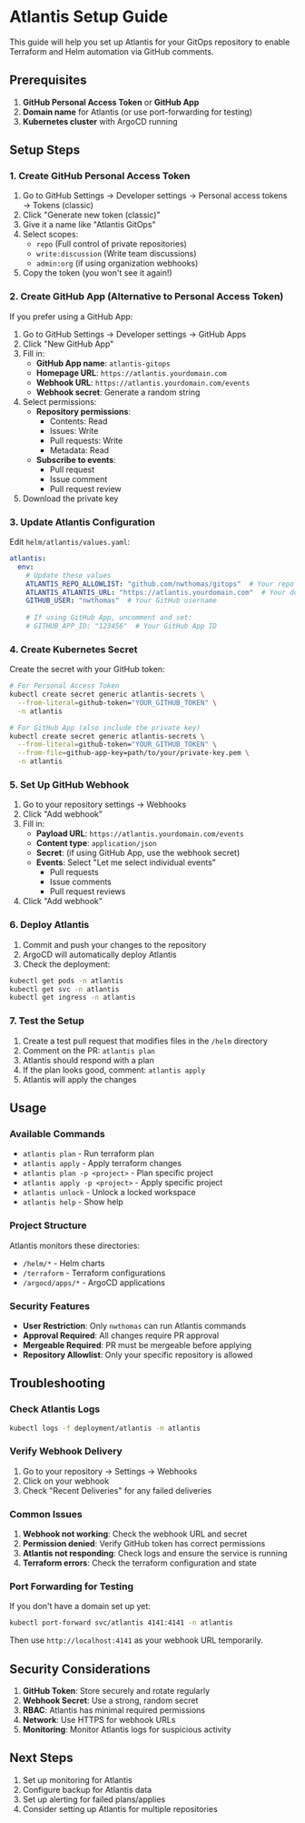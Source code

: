 # Atlantis Setup Guide

This guide will help you set up Atlantis for your GitOps repository to enable Terraform and Helm automation via GitHub comments.

## Prerequisites

1. **GitHub Personal Access Token** or **GitHub App**
2. **Domain name** for Atlantis (or use port-forwarding for testing)
3. **Kubernetes cluster** with ArgoCD running

## Setup Steps

### 1. Create GitHub Personal Access Token

1. Go to GitHub Settings → Developer settings → Personal access tokens → Tokens (classic)
2. Click "Generate new token (classic)"
3. Give it a name like "Atlantis GitOps"
4. Select scopes:
   - `repo` (Full control of private repositories)
   - `write:discussion` (Write team discussions)
   - `admin:org` (if using organization webhooks)
5. Copy the token (you won't see it again!)

### 2. Create GitHub App (Alternative to Personal Access Token)

If you prefer using a GitHub App:

1. Go to GitHub Settings → Developer settings → GitHub Apps
2. Click "New GitHub App"
3. Fill in:
   - **GitHub App name**: `atlantis-gitops`
   - **Homepage URL**: `https://atlantis.yourdomain.com`
   - **Webhook URL**: `https://atlantis.yourdomain.com/events`
   - **Webhook secret**: Generate a random string
4. Select permissions:
   - **Repository permissions**:
     - Contents: Read
     - Issues: Write
     - Pull requests: Write
     - Metadata: Read
   - **Subscribe to events**:
     - Pull request
     - Issue comment
     - Pull request review
5. Download the private key

### 3. Update Atlantis Configuration

Edit `helm/atlantis/values.yaml`:

```yaml
atlantis:
  env:
    # Update these values
    ATLANTIS_REPO_ALLOWLIST: "github.com/nwthomas/gitops"  # Your repo
    ATLANTIS_ATLANTIS_URL: "https://atlantis.yourdomain.com"  # Your domain
    GITHUB_USER: "nwthomas"  # Your GitHub username
    
    # If using GitHub App, uncomment and set:
    # GITHUB_APP_ID: "123456"  # Your GitHub App ID
```

### 4. Create Kubernetes Secret

Create the secret with your GitHub token:

```bash
# For Personal Access Token
kubectl create secret generic atlantis-secrets \
  --from-literal=github-token="YOUR_GITHUB_TOKEN" \
  -n atlantis

# For GitHub App (also include the private key)
kubectl create secret generic atlantis-secrets \
  --from-literal=github-token="YOUR_GITHUB_TOKEN" \
  --from-file=github-app-key=path/to/your/private-key.pem \
  -n atlantis
```

### 5. Set Up GitHub Webhook

1. Go to your repository settings → Webhooks
2. Click "Add webhook"
3. Fill in:
   - **Payload URL**: `https://atlantis.yourdomain.com/events`
   - **Content type**: `application/json`
   - **Secret**: (if using GitHub App, use the webhook secret)
   - **Events**: Select "Let me select individual events"
     - Pull requests
     - Issue comments
     - Pull request reviews
4. Click "Add webhook"

### 6. Deploy Atlantis

1. Commit and push your changes to the repository
2. ArgoCD will automatically deploy Atlantis
3. Check the deployment:

```bash
kubectl get pods -n atlantis
kubectl get svc -n atlantis
kubectl get ingress -n atlantis
```

### 7. Test the Setup

1. Create a test pull request that modifies files in the `/helm` directory
2. Comment on the PR: `atlantis plan`
3. Atlantis should respond with a plan
4. If the plan looks good, comment: `atlantis apply`
5. Atlantis will apply the changes

## Usage

### Available Commands

- `atlantis plan` - Run terraform plan
- `atlantis apply` - Apply terraform changes
- `atlantis plan -p <project>` - Plan specific project
- `atlantis apply -p <project>` - Apply specific project
- `atlantis unlock` - Unlock a locked workspace
- `atlantis help` - Show help

### Project Structure

Atlantis monitors these directories:
- `/helm/*` - Helm charts
- `/terraform` - Terraform configurations
- `/argocd/apps/*` - ArgoCD applications

### Security Features

- **User Restriction**: Only `nwthomas` can run Atlantis commands
- **Approval Required**: All changes require PR approval
- **Mergeable Required**: PR must be mergeable before applying
- **Repository Allowlist**: Only your specific repository is allowed

## Troubleshooting

### Check Atlantis Logs

```bash
kubectl logs -f deployment/atlantis -n atlantis
```

### Verify Webhook Delivery

1. Go to your repository → Settings → Webhooks
2. Click on your webhook
3. Check "Recent Deliveries" for any failed deliveries

### Common Issues

1. **Webhook not working**: Check the webhook URL and secret
2. **Permission denied**: Verify GitHub token has correct permissions
3. **Atlantis not responding**: Check logs and ensure the service is running
4. **Terraform errors**: Check the terraform configuration and state

### Port Forwarding for Testing

If you don't have a domain set up yet:

```bash
kubectl port-forward svc/atlantis 4141:4141 -n atlantis
```

Then use `http://localhost:4141` as your webhook URL temporarily.

## Security Considerations

1. **GitHub Token**: Store securely and rotate regularly
2. **Webhook Secret**: Use a strong, random secret
3. **RBAC**: Atlantis has minimal required permissions
4. **Network**: Use HTTPS for webhook URLs
5. **Monitoring**: Monitor Atlantis logs for suspicious activity

## Next Steps

1. Set up monitoring for Atlantis
2. Configure backup for Atlantis data
3. Set up alerting for failed plans/applies
4. Consider setting up Atlantis for multiple repositories
